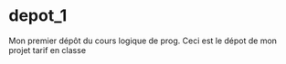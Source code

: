 # depot_1
Mon premier dépôt du cours logique de prog.
Ceci est le dépot de mon projet tarif en classe

